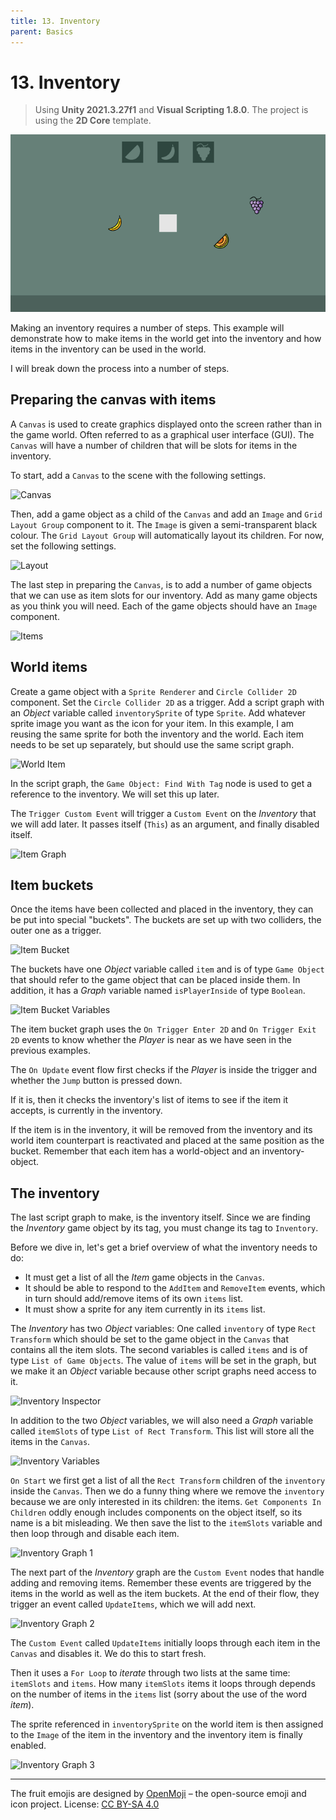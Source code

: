 ```yaml
---
title: 13. Inventory
parent: Basics
---
```


# 13. Inventory

> Using **Unity 2021.3.27f1** and **Visual Scripting 1.8.0**. The project is using the **2D Core** template.

![Demo](./demo.gif)

Making an inventory requires a number of steps. This example will demonstrate how to make items in the world get into the inventory and how items in the inventory can be used in the world.

I will break down the process into a number of steps.

## Preparing the canvas with items

A `Canvas` is used to create graphics displayed onto the screen rather than in the game world. Often referred to as a graphical user interface (GUI). The `Canvas` will have a number of children that will be slots for items in the inventory. 

To start, add a `Canvas` to the scene with the following settings.

<img src="./canvas-1x.webp" srcset="./canvas-1x.webp 1x, ./canvas-2x.webp 2x" alt="Canvas">

Then, add a game object as a child of the `Canvas` and add an `Image` and `Grid Layout Group` component to it. The `Image` is given a semi-transparent black colour. The `Grid Layout Group` will automatically layout its children. For now, set the following settings.

<img src="./layout-1x.webp" srcset="./layout-1x.webp 1x, ./layout-2x.webp 2x" alt="Layout">

The last step in preparing the `Canvas`, is to add a number of game objects that we can use as item slots for our inventory. Add as many game objects as you think you will need. Each of the game objects should have an `Image` component.

<img src="./items-1x.webp" srcset="./items-1x.webp 1x, ./items-2x.webp 2x" alt="Items">

## World items

Create a game object with a `Sprite Renderer` and `Circle Collider 2D` component. Set the `Circle Collider 2D` as a trigger. Add a script graph with an *Object* variable called `inventorySprite` of type `Sprite`. Add whatever sprite image you want as the icon for your item. In this example, I am reusing the same sprite for both the inventory and the world. Each item needs to be set up separately, but should use the same script graph.

<img src="./item-inspector-1x.webp" srcset="./item-inspector-1x.webp 1x, ./item-inspector-2x 2x" alt="World Item">

In the script graph, the `Game Object: Find With Tag` node is used to get a reference to the inventory. We will set this up later.

The `Trigger Custom Event` will trigger a `Custom Event` on the *Inventory* that we will add later. It passes itself (`This`) as an argument, and finally disabled itself.

<img src="./item-graph-1x.webp" srcset="./item-graph-1x.webp 1x, ./item-graph-2x.webp 2x" alt="Item Graph">

## Item buckets

Once the items have been collected and placed in the inventory, they can be put into special "buckets". The buckets are set up with two colliders, the outer one as a trigger.

<img src="./item-bucket-inspector-1x.webp" srcset="./item-bucket-inspector-1x.webp 1x, ./item-bucket-inspector-2x.webp 2x" alt="Item Bucket">

The buckets have one *Object* variable called `item` and is of type `Game Object` that should refer to the game object that can be placed inside them. In addition, it has a *Graph* variable named `isPlayerInside` of type `Boolean`.

<img src="./item-bucket-variables-1x.webp" srcset="./item-bucket-variables-1x.webp 1x, ./item-bucket-variables-2x.webp 2x" alt="Item Bucket Variables">

The item bucket graph uses the `On Trigger Enter 2D` and `On Trigger Exit 2D` events to know whether the *Player* is near as we have seen in the previous examples.

The `On Update` event flow first checks if the *Player* is inside the trigger and whether the `Jump` button is pressed down.

If it is, then it checks the inventory's list of items to see if the item it accepts, is currently in the inventory.

If the item is in the inventory, it will be removed from the inventory and its world item counterpart is reactivated and placed at the same position as the bucket. Remember that each item has a world-object and an inventory-object.

## The inventory

The last script graph to make, is the inventory itself. Since we are finding the *Inventory* game object by its tag, you must change its tag to `Inventory`.

Before we dive in, let's get a brief overview of what the inventory needs to do:

- It must get a list of all the *Item* game objects in the `Canvas`.
- It should be able to respond to the `AddItem` and `RemoveItem` events, which in turn should add/remove items of its own `items` list.
- It must show a sprite for any item currently in its `items` list.

The *Inventory* has two *Object* variables: One called `inventory` of type `Rect Transform` which should be set to the game object in the `Canvas` that contains all the item slots. The second variables is called `items` and is of type `List of Game Objects`. The value of `items` will be set in the graph, but we make it an *Object* variable because other script graphs need access to it.

<img src="./inventory-inspector-1x.webp" srcset="./inventory-inspector-1x.webp 1x, ./inventory-inspector-2x.webp 2x" alt="Inventory Inspector">

In addition to the two *Object* variables, we will also need a *Graph* variable called `itemSlots` of type `List of Rect Transform`. This list will store all the items in the `Canvas`. 

<img src="./inventory-variables-1x.webp" srcset="./inventory-variables-1x.webp 1x, ./inventory-variables-2x.webp 2x" alt="Inventory Variables">

`On Start` we first get a list of all the `Rect Transform` children of the `inventory` inside the `Canvas`. Then we do a funny thing where we remove the `inventory` because we are only interested in its children: the items. `Get Components In Children` oddly enough includes components on the object itself, so its name is a bit misleading. We then save the list to the `itemSlots` variable and then loop through and disable each item.

<img src="./inventory-graph-1-1x.webp" srcset="./inventory-graph-1-1x.webp 1x, ./inventory-graph-1-2x.webp 2x" alt="Inventory Graph 1">

The next part of the *Inventory* graph are the `Custom Event` nodes that handle adding and removing items. Remember these events are triggered by the items in the world as well as the item buckets. At the end of their flow, they trigger an event called `UpdateItems`, which we will add next.

<img src="./inventory-graph-2-1x.webp" srcset="./inventory-graph-2-1x.webp 1x, ./inventory-graph-2-2x.webp 2x" alt="Inventory Graph 2">

The `Custom Event` called `UpdateItems` initially loops through each item in the `Canvas` and disables it. We do this to start fresh.

Then it uses a `For Loop` to *iterate* through two lists at the same time: `itemSlots` and `items`. How many `itemSlots` items it loops through depends on the number of items in the `items` list (sorry about the use of the word *item*). 

The sprite referenced in `inventorySprite` on the world item is then assigned to the `Image` of the item in the inventory and the inventory item is finally enabled. 

<img src="./inventory-graph-3-1x.webp" srcset="./inventory-graph-3-1x.webp 1x, ./inventory-graph-3-2x.webp 2x" alt="Inventory Graph 3">

---

The fruit emojis are designed by [OpenMoji](https://openmoji.org) – the open-source emoji and icon project. License: [CC BY-SA 4.0](https://creativecommons.org/licenses/by-sa/4.0)
